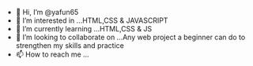 - 👋 Hi, I’m @yafun65
- 👀 I’m interested in ...HTML,CSS & JAVASCRIPT
- 🌱 I’m currently learning ...HTML,CSS & JS
- 💞️ I’m looking to collaborate on ...Any web project a beginner can do to strengthen my skills and practice
- 📫 How to reach me ...

<!---
yafun65/yafun65 is a ✨ special ✨ repository because its `README.md` (this file) appears on your GitHub profile.
You can click the Preview link to take a look at your changes.
--->
